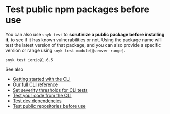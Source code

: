 # Test public npm packages before use

You can also use `snyk test` to **scrutinize a public package before installing it**, to see if it has known vulnerabilities or not. Using the package name will test the latest version of that package, and you can also provide a specific version or range using `snyk test module[@semver-range]`.

```text
snyk test ionic@1.6.5
```

See also

* [Getting started with the CLI](https://support.snyk.io/hc/articles/360003812458#UUID-19fc37f2-b686-11ed-b85c-4789e90c8dfc)
* [Our full CLI reference](https://support.snyk.io/hc/articles/360003812578#UUID-c88e66cf-431c-9ab1-d388-a8f82991c6e0)
* [Set severity thresholds for CLI tests](https://support.snyk.io/hc/articles/360003851337#UUID-844be978-191f-c813-ccd0-2221c04ca510)
* [Test your code from the CLI](https://support.snyk.io/hc/articles/360003812478#UUID-2e8464f9-1d8a-5f79-466d-2ca5c5cf9f22)
* [Test dev dependencies](https://support.snyk.io/hc/articles/360003812478#UUID-1070ae3e-5f30-cb4e-6350-a1c3f5c67511)
* [Test public repositories before use](https://support.snyk.io/hc/articles/360003851277#UUID-ba99a73f-110d-1f1d-9e7a-1bad66bf0996)

